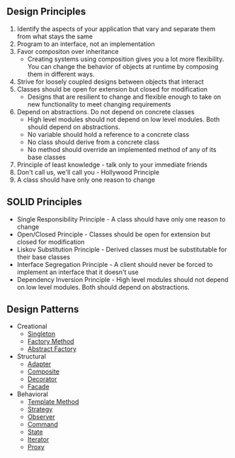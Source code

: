 ## Design Principles

1. Identify the aspects of your application that vary and separate them from what stays the same
2. Program to an interface, not an implementation
3. Favor compositon over inheritance
   - Creating systems using composition gives you a lot more flexibility. You can change the behavior of objects at runtime by composing them in different ways.
4. Strive for loosely coupled designs between objects that interact
5. Classes should be open for extension but closed for modification
   - Designs that are resilient to change and flexible enough to take on new functionality to meet changing requirements
6. Depend on abstractions. Do not depend on concrete classes
   - High level modules should not depend on low level modules. Both should depend on abstractions.
   - No variable should hold a reference to a concrete class
   - No class should derive from a concrete class
   - No method should override an implemented method of any of its base classes
7. Principle of least knowledge - talk only to your immediate friends
8. Don't call us, we'll call you - Hollywood Principle
9. A class should have only one reason to change

## SOLID Principles

- Single Responsibility Principle - A class should have only one reason to change
- Open/Closed Principle - Classes should be open for extension but closed for modification
- Liskov Substitution Principle - Derived classes must be substitutable for their base classes
- Interface Segregation Principle - A client should never be forced to implement an interface that it doesn't use
- Dependency Inversion Principle - High level modules should not depend on low level modules. Both should depend on abstractions.

## Design Patterns

- Creational
  - [Singleton](./DesignPatterns/ChoclateBoiler.py)
  - [Factory Method](./DesignPatterns/PizzaStore.py)
  - [Abstract Factory](./DesignPatterns/PizzaStoreV2.py)
- Structural
  - [Adapter](./DesignPatterns/DuckTurkey.py)
  - [Composite](./DesignPatterns/PancakeHouseDinerMenuV2.py)
  - [Decorator](./DesignPatterns/StarbuzzCoffee.py)
  - [Facade](./DesignPatterns/HomeTheatre.py)
- Behavioral
  - [Template Method](./DesignPatterns/Beverages.py)
  - [Strategy](./DesignPatterns/Duck.py)
  - [Observer](./DesignPatterns/WeatherStation.py)
  - [Command](./DesignPatterns/HomeAutomation.py)
  - [State](./DesignPatterns/GumballMachine.py)
  - [Iterator](./DesignPatterns/PancakeHouseDinerMenu.py)
  - [Proxy](./DesignPatterns/ProxyPattern.py)
